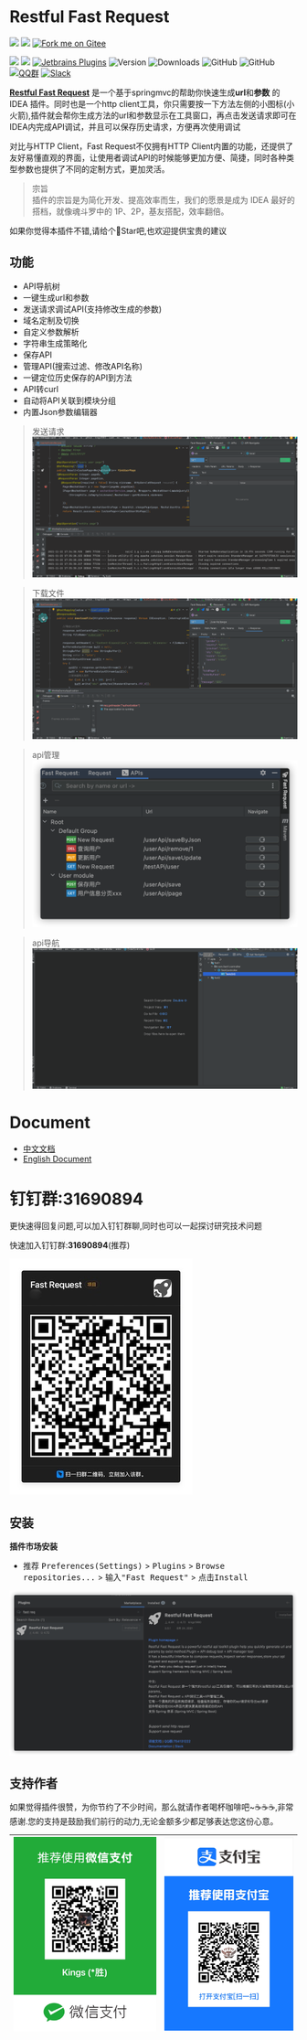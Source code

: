 # Restful Fast Request

<a href="https://www.jetbrains.com"><img src="https://resources.jetbrains.com/storage/products/company/brand/logos/jb_beam.svg" width = "10%" /></a>
<a href="https://www.jetbrains.com/idea"><img src="https://resources.jetbrains.com/storage/products/company/brand/logos/IntelliJ_IDEA_icon.svg" width = "10%" /></a>
<a href='https://gitee.com/kings/fast-request'><img src='https://gitee.com/kings/fast-request/widgets/widget_3.svg' width = "15%" alt='Fork me on Gitee'></img></a>

[![](https://badgen.net/badge/Github/fast-request/21D789?icon=github)](https://github.com/kings1990/fast-request)
[![](https://img.shields.io/static/v1?label=Gitee&message=fast-request&color=FF318C&logo=gitee)](https://gitee.com/kings/fast-request)
[![Jetbrains Plugins][plugin-img]][plugin]
![Version](https://img.shields.io/jetbrains/plugin/v/16988?logo=IntelliJ%20IDEA)
![Downloads](https://img.shields.io/jetbrains/plugin/d/16988?color=FE2857)
![GitHub](https://img.shields.io/github/license/kings1990/fast-request?color=087CFA)
![GitHub](https://img.shields.io/github/license/kings1990/fast-request?color=087CFA)
[![QQ群](https://img.shields.io/badge/chat-QQ群:754131222-46BC99.svg?logo=Tencent%20QQ)](https://qm.qq.com/cgi-bin/qm/qr?k=1OEJ5QST4zoEUv0x0OvOmC3TUfAIZXAO)
[![Slack](https://img.shields.io/badge/Slack-%23Fast--Request-DD1265?logo=Slack)](https://fastrequest.slack.com)

[**Restful Fast Request**](https://plugins.jetbrains.com/plugin/16988-fast-request) 是一个基于springmvc的帮助你快速生成**url**和**参数**
的IDEA 插件。同时也是一个http client工具，你只需要按一下方法左侧的小图标(小火箭),插件就会帮你生成方法的url和参数显示在工具窗口，再点击发送请求即可在IDEA内完成API调试，并且可以保存历史请求，方便再次使用调试

对比与HTTP Client，Fast Request不仅拥有HTTP Client内置的功能，还提供了友好易懂直观的界面，让使用者调试API的时候能够更加方便、简捷，同时各种类型参数也提供了不同的定制方式，更加灵活。

> 宗旨  
> 插件的宗旨是为简化开发、提高效率而生，我们的愿景是成为 IDEA 最好的搭档，就像魂斗罗中的 1P、2P，基友搭配，效率翻倍。

如果你觉得本插件不错,请给个🌟Star吧,也欢迎提供宝贵的建议

## 功能

* API导航树
* 一键生成url和参数
* 发送请求调试API(支持修改生成的参数)
* 域名定制及切换
* 自定义参数解析
* 字符串生成策略化
* 保存API
* 管理API(搜索过滤、修改API名称)
* 一键定位历史保存的API到方法
* API转curl
* 自动将API关联到模块分组
* 内置Json参数编辑器

> 发送请求
![example](./screenshot/example.gif)

> 下载文件
![example_download](./screenshot/downloadFile.gif)

> api管理
![api manage](./screenshot/apis_hd.png)

> api导航
![apinav](./screenshot/apinav.gif)

# Document

* [中文文档](https://plugins.sheng90.wang/fast-request)
* [English Document](https://kings1990.github.io/fast-request/en/)

# 钉钉群:31690894

更快速得回复问题,可以加入钉钉群聊,同时也可以一起探讨研究技术问题

快速加入钉钉群:**31690894**(推荐)

![](./screenshot/dingding.jpg)

[comment]: <> ([![QQ群]&#40;https://img.shields.io/badge/chat-QQ群:754131222-46BC99.svg?logo=Tencent%20QQ&#41;]&#40;https://qm.qq.com/cgi-bin/qm/qr?k=1OEJ5QST4zoEUv0x0OvOmC3TUfAIZXAO&#41;)

## 安装

**插件市场安装**

- 推荐 <kbd>Preferences(Settings)</kbd> > <kbd>Plugins</kbd> > <kbd>Browse repositories...</kbd> > <kbd>输入"Fast
  Request"</kbd> > <kbd>点击Install</kbd>

![](./screenshot/download.png)

## 支持作者

如果觉得插件很赞，为你节约了不少时间，那么就请作者喝杯咖啡吧~☕☕☕,非常感谢.您的支持是鼓励我们前行的动力,无论金额多少都足够表达您这份心意。

| ![微信](./screenshot/pay/wechat.jpg) | ![支付宝](./screenshot/pay/alipay.png) |
| --- | --- |

[latest-release]: https://github.com/kings1990/fast-request/releases/latest

[plugin]: https://plugins.jetbrains.com/plugin/16988

[plugin-img]: https://img.shields.io/badge/plugin-Restful_Fast_Request-x.svg?logo=IntelliJ%20IDEA
